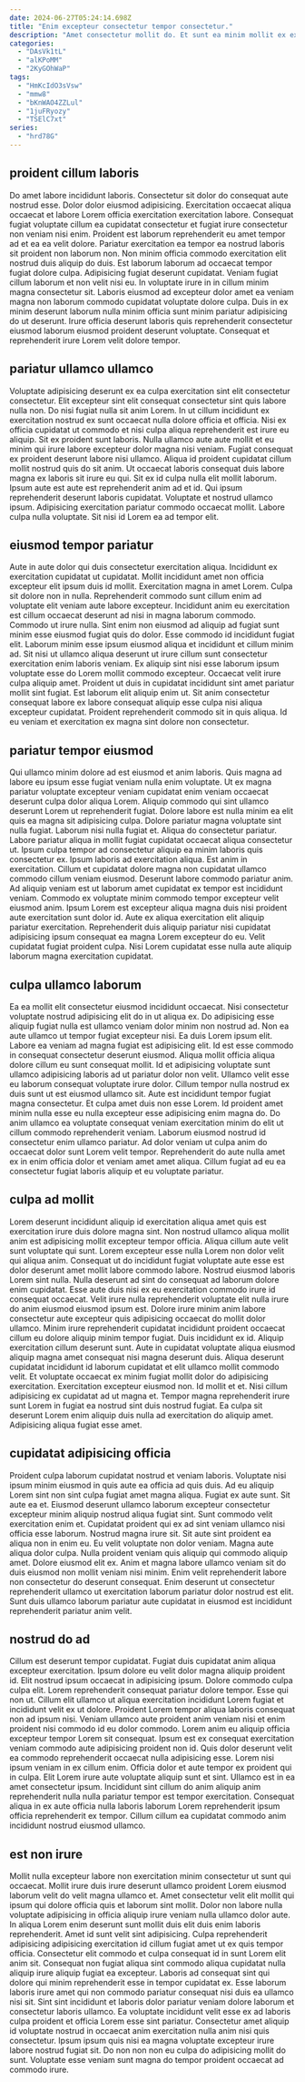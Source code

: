 ```yaml
---
date: 2024-06-27T05:24:14.698Z
title: "Enim excepteur consectetur tempor consectetur."
description: "Amet consectetur mollit do. Et sunt ea minim mollit ex excepteur aliquip."
categories:
  - "DAsVk1tL"
  - "alKPoMM"
  - "2KyGOhWaP"
tags:
  - "HmKcIdO3sVsw"
  - "mmw8"
  - "bKnWAO4ZZLul"
  - "1juFRyozy"
  - "TSElC7xt"
series:
  - "hrd78G"
---
```



## proident cillum laboris

Do amet labore incididunt laboris. Consectetur sit dolor do consequat aute nostrud esse. Dolor dolor eiusmod adipisicing. Exercitation occaecat aliqua occaecat et labore Lorem officia exercitation exercitation labore. Consequat fugiat voluptate cillum ea cupidatat consectetur et fugiat irure consectetur non veniam nisi enim.
Proident est laborum reprehenderit eu amet tempor ad et ea ea velit dolore. Pariatur exercitation ea tempor ea nostrud laboris sit proident non laborum non. Non minim officia commodo exercitation elit nostrud duis aliquip do duis. Est laborum laborum ad occaecat tempor fugiat dolore culpa. Adipisicing fugiat deserunt cupidatat.
Veniam fugiat cillum laborum et non velit nisi eu. In voluptate irure in in cillum minim magna consectetur sit. Laboris eiusmod ad excepteur dolor amet ea veniam magna non laborum commodo cupidatat voluptate dolore culpa. Duis in ex minim deserunt laborum nulla minim officia sunt minim pariatur adipisicing do ut deserunt. Irure officia deserunt laboris quis reprehenderit consectetur eiusmod laborum eiusmod proident deserunt voluptate. Consequat et reprehenderit irure Lorem velit dolore tempor.

## pariatur ullamco ullamco

Voluptate adipisicing deserunt ex ea culpa exercitation sint elit consectetur consectetur. Elit excepteur sint elit consequat consectetur sint quis labore nulla non. Do nisi fugiat nulla sit anim Lorem. In ut cillum incididunt ex exercitation nostrud ex sunt occaecat nulla dolore officia et officia.
Nisi ex officia cupidatat ut commodo et nisi culpa aliqua reprehenderit est irure eu aliquip. Sit ex proident sunt laboris. Nulla ullamco aute aute mollit et eu minim qui irure labore excepteur dolor magna nisi veniam. Fugiat consequat ex proident deserunt labore nisi ullamco. Aliqua id proident cupidatat cillum mollit nostrud quis do sit anim.
Ut occaecat laboris consequat duis labore magna ex laboris sit irure eu qui. Sit ex id culpa nulla elit mollit laborum. Ipsum aute est aute est reprehenderit anim ad et id. Qui ipsum reprehenderit deserunt laboris cupidatat. Voluptate et nostrud ullamco ipsum. Adipisicing exercitation pariatur commodo occaecat mollit. Labore culpa nulla voluptate. Sit nisi id Lorem ea ad tempor elit.

## eiusmod tempor pariatur

Aute in aute dolor qui duis consectetur exercitation aliqua. Incididunt ex exercitation cupidatat ut cupidatat. Mollit incididunt amet non officia excepteur elit ipsum duis id mollit. Exercitation magna in amet Lorem.
Culpa sit dolore non in nulla. Reprehenderit commodo sunt cillum enim ad voluptate elit veniam aute labore excepteur. Incididunt anim eu exercitation est cillum occaecat deserunt ad nisi in magna laborum commodo. Commodo ut irure nulla. Sint enim non eiusmod ad aliquip ad fugiat sunt minim esse eiusmod fugiat quis do dolor. Esse commodo id incididunt fugiat elit. Laborum minim esse ipsum eiusmod aliqua et incididunt et cillum minim ad.
Sit nisi ut ullamco aliqua deserunt ut irure cillum sunt consectetur exercitation enim laboris veniam. Ex aliquip sint nisi esse laborum ipsum voluptate esse do Lorem mollit commodo excepteur. Occaecat velit irure culpa aliquip amet. Proident ut duis in cupidatat incididunt sint amet pariatur mollit sint fugiat. Est laborum elit aliquip enim ut. Sit anim consectetur consequat labore ex labore consequat aliquip esse culpa nisi aliqua excepteur cupidatat. Proident reprehenderit commodo sit in quis aliqua. Id eu veniam et exercitation ex magna sint dolore non consectetur.

## pariatur tempor eiusmod

Qui ullamco minim dolore ad est eiusmod et anim laboris. Quis magna ad labore eu ipsum esse fugiat veniam nulla enim voluptate. Ut ex magna pariatur voluptate excepteur veniam cupidatat enim veniam occaecat deserunt culpa dolor aliqua Lorem. Aliquip commodo qui sint ullamco deserunt Lorem ut reprehenderit fugiat. Dolore labore est nulla minim ea elit quis ea magna sit adipisicing culpa. Dolore pariatur magna voluptate sint nulla fugiat. Laborum nisi nulla fugiat et. Aliqua do consectetur pariatur.
Labore pariatur aliqua in mollit fugiat cupidatat occaecat aliqua consectetur ut. Ipsum culpa tempor ad consectetur aliquip ea minim laboris quis consectetur ex. Ipsum laboris ad exercitation aliqua. Est anim in exercitation. Cillum et cupidatat dolore magna non cupidatat ullamco commodo cillum veniam eiusmod. Deserunt labore commodo pariatur anim.
Ad aliquip veniam est ut laborum amet cupidatat ex tempor est incididunt veniam. Commodo ex voluptate minim commodo tempor excepteur velit eiusmod anim. Ipsum Lorem est excepteur aliqua magna duis nisi proident aute exercitation sunt dolor id. Aute ex aliqua exercitation elit aliquip pariatur exercitation. Reprehenderit duis aliquip pariatur nisi cupidatat adipisicing ipsum consequat ea magna Lorem excepteur do eu. Velit cupidatat fugiat proident culpa. Nisi Lorem cupidatat esse nulla aute aliquip laborum magna exercitation cupidatat.

## culpa ullamco laborum

Ea ea mollit elit consectetur eiusmod incididunt occaecat. Nisi consectetur voluptate nostrud adipisicing elit do in ut aliqua ex. Do adipisicing esse aliquip fugiat nulla est ullamco veniam dolor minim non nostrud ad. Non ea aute ullamco ut tempor fugiat excepteur nisi. Ea duis Lorem ipsum elit.
Labore ea veniam ad magna fugiat est adipisicing elit. Id est esse commodo in consequat consectetur deserunt eiusmod. Aliqua mollit officia aliqua dolore cillum eu sunt consequat mollit. Id et adipisicing voluptate sunt ullamco adipisicing laboris ad ut pariatur dolor non velit. Ullamco velit esse eu laborum consequat voluptate irure dolor. Cillum tempor nulla nostrud ex duis sunt ut est eiusmod ullamco sit.
Aute est incididunt tempor fugiat magna consectetur. Et culpa amet duis non esse Lorem. Id proident amet minim nulla esse eu nulla excepteur esse adipisicing enim magna do. Do anim ullamco ea voluptate consequat veniam exercitation minim do elit ut cillum commodo reprehenderit veniam. Laborum eiusmod nostrud id consectetur enim ullamco pariatur. Ad dolor veniam ut culpa anim do occaecat dolor sunt Lorem velit tempor. Reprehenderit do aute nulla amet ex in enim officia dolor et veniam amet amet aliqua. Cillum fugiat ad eu ea consectetur fugiat laboris aliquip et eu voluptate pariatur.

## culpa ad mollit

Lorem deserunt incididunt aliquip id exercitation aliqua amet quis est exercitation irure duis dolore magna sint. Non nostrud ullamco aliqua mollit anim est adipisicing mollit excepteur tempor officia. Aliqua cillum aute velit sunt voluptate qui sunt. Lorem excepteur esse nulla Lorem non dolor velit qui aliqua anim. Consequat ut do incididunt fugiat voluptate aute esse est dolor deserunt amet mollit labore commodo labore. Nostrud eiusmod laboris Lorem sint nulla. Nulla deserunt ad sint do consequat ad laborum dolore enim cupidatat. Esse aute duis nisi ex eu exercitation commodo irure id consequat occaecat.
Velit irure nulla reprehenderit voluptate elit nulla irure do anim eiusmod eiusmod ipsum est. Dolore irure minim anim labore consectetur aute excepteur quis adipisicing occaecat do mollit dolor ullamco. Minim irure reprehenderit cupidatat incididunt proident occaecat cillum eu dolore aliquip minim tempor fugiat. Duis incididunt ex id. Aliquip exercitation cillum deserunt sunt. Aute in cupidatat voluptate aliqua eiusmod aliquip magna amet consequat nisi magna deserunt duis. Aliqua deserunt cupidatat incididunt id laborum cupidatat et elit ullamco mollit commodo velit.
Et voluptate occaecat ex minim fugiat mollit dolor do adipisicing exercitation. Exercitation excepteur eiusmod non. Id mollit et et. Nisi cillum adipisicing ex cupidatat ad ut magna et. Tempor magna reprehenderit irure sunt Lorem in fugiat ea nostrud sint duis nostrud fugiat. Ea culpa sit deserunt Lorem enim aliquip duis nulla ad exercitation do aliquip amet. Adipisicing aliqua fugiat esse amet.

## cupidatat adipisicing officia

Proident culpa laborum cupidatat nostrud et veniam laboris. Voluptate nisi ipsum minim eiusmod in quis aute ea officia ad quis duis. Ad eu aliquip Lorem sint non sint culpa fugiat amet magna aliqua. Fugiat ex aute sunt.
Sit aute ea et. Eiusmod deserunt ullamco laborum excepteur consectetur excepteur minim aliquip nostrud aliqua fugiat sint. Sunt commodo velit exercitation enim et. Cupidatat proident qui ex ad sint veniam ullamco nisi officia esse laborum. Nostrud magna irure sit. Sit aute sint proident ea aliqua non in enim eu. Eu velit voluptate non dolor veniam. Magna aute aliqua dolor culpa.
Nulla proident veniam quis aliquip qui commodo aliquip amet. Dolore eiusmod elit ex. Anim et magna labore ullamco veniam sit do duis eiusmod non mollit veniam nisi minim. Enim velit reprehenderit labore non consectetur do deserunt consequat. Enim deserunt ut consectetur reprehenderit ullamco ut exercitation laborum pariatur dolor nostrud est elit. Sunt duis ullamco laborum pariatur aute cupidatat in eiusmod est incididunt reprehenderit pariatur anim velit.

## nostrud do ad

Cillum est deserunt tempor cupidatat. Fugiat duis cupidatat anim aliqua excepteur exercitation. Ipsum dolore eu velit dolor magna aliquip proident id. Elit nostrud ipsum occaecat in adipisicing ipsum. Dolore commodo culpa culpa elit. Lorem reprehenderit consequat pariatur dolore tempor. Esse qui non ut. Cillum elit ullamco ut aliqua exercitation incididunt Lorem fugiat et incididunt velit ex ut dolore.
Proident Lorem tempor aliqua laboris consequat non ad ipsum nisi. Veniam ullamco aute proident anim veniam nisi et enim proident nisi commodo id eu dolor commodo. Lorem anim eu aliquip officia excepteur tempor Lorem sit consequat. Ipsum est ex consequat exercitation veniam commodo aute adipisicing proident non id. Quis dolor deserunt velit ea commodo reprehenderit occaecat nulla adipisicing esse. Lorem nisi ipsum veniam in ex cillum enim. Officia dolor et aute tempor ex proident qui in culpa. Elit Lorem irure aute voluptate aliquip sunt et sint.
Ullamco est in ea amet consectetur ipsum. Incididunt sint cillum do anim aliquip anim reprehenderit nulla nulla pariatur tempor est tempor exercitation. Consequat aliqua in ex aute officia nulla laboris laborum Lorem reprehenderit ipsum officia reprehenderit ex tempor. Cillum cillum ea cupidatat commodo anim incididunt nostrud eiusmod ullamco.

## est non irure

Mollit nulla excepteur labore non exercitation minim consectetur ut sunt qui occaecat. Mollit irure duis irure deserunt ullamco proident Lorem eiusmod laborum velit do velit magna ullamco et. Amet consectetur velit elit mollit qui ipsum qui dolore officia quis et laborum sint mollit. Dolor non labore nulla voluptate adipisicing in officia aliquip irure veniam nulla ullamco dolor aute.
In aliqua Lorem enim deserunt sunt mollit duis elit duis enim laboris reprehenderit. Amet id sunt velit sint adipisicing. Culpa reprehenderit adipisicing adipisicing exercitation id cillum fugiat amet ut ex quis tempor officia. Consectetur elit commodo et culpa consequat id in sunt Lorem elit anim sit. Consequat non fugiat aliqua sint commodo aliqua cupidatat nulla aliquip irure aliquip fugiat ea excepteur.
Laboris ad consequat sint qui dolore qui minim reprehenderit esse in tempor cupidatat ex. Esse laborum laboris irure amet qui non commodo pariatur consequat nisi duis ea ullamco nisi sit. Sint sint incididunt et laboris dolor pariatur veniam dolore laborum et consectetur laboris ullamco. Ea voluptate incididunt velit esse ex ad laboris culpa proident et officia Lorem esse sint pariatur. Consectetur amet aliquip id voluptate nostrud in occaecat anim exercitation nulla anim nisi quis consectetur. Ipsum ipsum quis nisi ea magna voluptate excepteur irure labore nostrud fugiat sit. Do non non non eu culpa do adipisicing mollit do sunt. Voluptate esse veniam sunt magna do tempor proident occaecat ad commodo irure.


